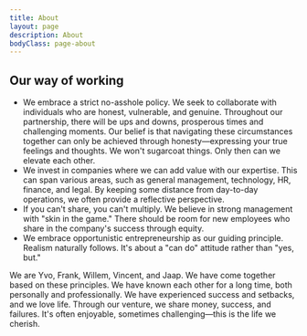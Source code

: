```yaml
---
title: About
layout: page
description: About
bodyClass: page-about
---
```


## Our way of working

- We embrace a strict no-asshole policy. We seek to collaborate with individuals who are honest, vulnerable, and genuine. Throughout our partnership, there will be ups and downs, prosperous times and challenging moments. Our belief is that navigating these circumstances together can only be achieved through honesty—expressing your true feelings and thoughts. We won't sugarcoat things. Only then can we elevate each other.
- We invest in companies where we can add value with our expertise. This can span various areas, such as general management, technology, HR, finance, and legal. By keeping some distance from day-to-day operations, we often provide a reflective perspective.
- If you can't share, you can't multiply. We believe in strong management with "skin in the game." There should be room for new employees who share in the company's success through equity.
- We embrace opportunistic entrepreneurship as our guiding principle. Realism naturally follows. It's about a "can do" attitude rather than "yes, but."

We are Yvo, Frank, Willem, Vincent, and Jaap. We have come together based on these principles. We have known each other for a long time, both personally and professionally. We have experienced success and setbacks, and we love life. Through our venture, we share money, success, and failures. It's often enjoyable, sometimes challenging—this is the life we cherish.